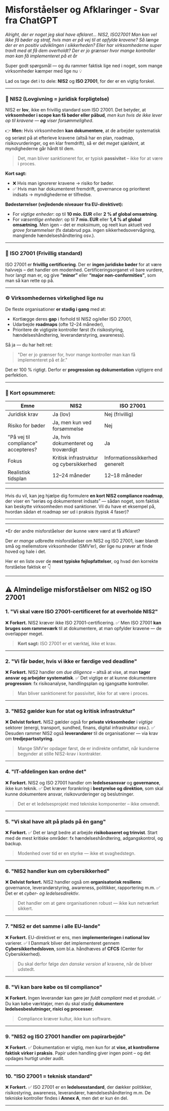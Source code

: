 # Misforståelser og Afklaringer - Svar fra ChatGPT

*Alright, der er noget jeg skal have afklaret... NIS2, ISO27001 Man kan vel ikke få bøder og straf, hvis man er på vej til at opfylde kravene? 
Så længe der er en positiv udviklingen i sikkerheden? Eller har virksomhederne super travlt med at få dem overholdt? Der er jo grænser hvor mange kontroller man kan få implementeret på et år*


Super godt spørgsmål — og du rammer faktisk lige ned i noget, som mange virksomheder kæmper med lige nu 💡

Lad os tage det i to dele: **NIS2** og **ISO 27001**, for der er en vigtig forskel.

---

### 🧭 **NIS2 (Lovgivning = juridisk forpligtelse)**

NIS2 er **lov**, ikke en frivillig standard som ISO 27001.
Det betyder, at **virksomheder i scope kan få bøder eller påbud**, *men kun hvis de ikke lever op til kravene — **og** viser forsømmelighed*.

👉 **Men:**
Hvis virksomheden **kan dokumentere**, at de arbejder systematisk og seriøst på at efterleve kravene (altså har en plan, roadmap, risikovurderinger, og en klar fremdrift), så er det *meget sjældent*, at myndighederne går hårdt til dem.

> Det, man bliver sanktioneret for, er typisk **passivitet** – ikke for at være i proces.

**Kort sagt:**

* ❌ Hvis man ignorerer kravene → risiko for bøder.
* ✅ Hvis man har dokumenteret fremdrift, governance og prioriteret indsats → myndighederne er tilfredse.

**Bødestørrelser (vejledende niveauer fra EU-direktivet):**

* For *vigtige enheder*: op til **10 mio. EUR** eller **2 % af global omsætning**.
* For *væsentlige enheder*: op til **7 mio. EUR** eller **1,4 % af global omsætning**.
  Men igen – det er *maksimum*, og reelt kun aktuelt ved *grove forsømmelser* (fx databrud pga. ingen sikkerhedsovervågning, manglende hændelseshåndtering osv.).

---

### 📘 **ISO 27001 (Frivillig standard)**

ISO 27001 er **frivillig certificering**.
Der er **ingen juridiske bøder** for at være halvvejs – det handler om modenhed.
Certificeringsorganet vil bare vurdere, hvor langt man er, og give **“minor”** eller **“major non-conformities”**, som man så kan rette op på.

---

### ⚙️ **Virksomhedernes virkelighed lige nu**

De fleste organisationer **er stadig i gang** med at:

* Kortlægge deres **gap** i forhold til NIS2 og/eller ISO 27001,
* Udarbejde **roadmaps** (ofte 12–24 måneder),
* Prioritere de vigtigste kontroller først (fx risikostyring, hændelseshåndtering, leverandørstyring, awareness).

Så ja — du har helt ret:

> "Der er jo grænser for, hvor mange kontroller man kan få implementeret på et år."

Det er 100 % rigtigt.
Derfor er **progression og dokumentation** vigtigere end perfektion.

---

### 🧩 Kort opsummeret:

| Emne                                | NIS2                                    | ISO 27001                      |
| ----------------------------------- | --------------------------------------- | ------------------------------ |
| Juridisk krav                       | Ja (lov)                                | Nej (frivillig)                |
| Risiko for bøder                    | Ja, men kun ved forsømmelse             | Nej                            |
| "På vej til compliance" accepteres? | Ja, hvis dokumenteret og troværdigt     | Ja                             |
| Fokus                               | Kritisk infrastruktur og cybersikkerhed | Informationssikkerhed generelt |
| Realistisk tidsplan                 | 12–24 måneder                           | 12–18 måneder                  |

---

Hvis du vil, kan jeg hjælpe dig formulere **en kort NIS2 compliance roadmap**, der viser en “seriøs og dokumenteret indsats” — sådan noget, som faktisk kan beskytte virksomheden mod sanktioner.
Vil du have et eksempel på, hvordan sådan et roadmap ser ud i praksis (typisk 4 faser)?


---
---

*Er der andre misforståelser der kunne være værd at få afklaret?


Der *er mange* udbredte misforståelser om NIS2 og ISO 27001, især blandt små og mellemstore virksomheder (SMV’er), der lige nu prøver at finde hoved og hale i det.

Her er en liste over de **mest typiske fejlopfattelser**, og hvad den korrekte forståelse faktisk er 👇

---

## ⚠️ Almindelige misforståelser om NIS2 og ISO 27001

### 1. **"Vi skal være ISO 27001-certificeret for at overholde NIS2"**

❌ **Forkert.**
NIS2 kræver ikke ISO 27001-certificering.
✅ Men ISO 27001 **kan bruges som rammeværk** til at dokumentere, at man opfylder kravene — de overlapper meget.

> **Kort sagt:** ISO 27001 er et værktøj, ikke et krav.

---

### 2. **"Vi får bøder, hvis vi ikke er færdige ved deadline"**

❌ **Forkert.**
NIS2 handler om *due diligence* – altså at vise, at man **tager ansvar og arbejder systematisk**.
✅ Det vigtige er at kunne dokumentere **progression**: fx risikoanalyse, handlingsplan og igangsatte kontroller.

> Man bliver sanktioneret for passivitet, ikke for at være i proces.

---

### 3. **"NIS2 gælder kun for stat og kritisk infrastruktur"**

❌ **Delvist forkert.**
NIS2 gælder også for **private virksomheder** i *vigtige* sektorer (energi, transport, sundhed, finans, digital infrastruktur osv.).
✅ Desuden rammer NIS2 også **leverandører** til de organisationer — via krav om **tredjepartsstyring**.

> Mange SMV’er opdager først, de er indirekte omfattet, når kunderne begynder at stille NIS2-krav i kontrakter.

---

### 4. **"IT-afdelingen kan ordne det"**

❌ **Forkert.**
NIS2 og ISO 27001 handler om **ledelsesansvar** og **governance**, ikke kun teknik.
✅ Det kræver forankring i **bestyrelse og direktion**, som skal kunne dokumentere ansvar, risikovurderinger og beslutninger.

> Det er et ledelsesprojekt med tekniske komponenter – ikke omvendt.

---

### 5. **"Vi skal have alt på plads på én gang"**

❌ **Forkert.**
✅ Det er langt bedre at arbejde **risikobaseret og trinvist**.
Start med de mest kritiske områder: fx hændelseshåndtering, adgangskontrol, og backup.

> Modenhed over tid er en styrke — ikke et svaghedstegn.

---

### 6. **"NIS2 handler kun om cybersikkerhed"**

❌ **Delvist forkert.**
NIS2 handler også om **organisatorisk resiliens**: governance, leverandørstyring, awareness, politikker, rapportering m.m.
✅ Det er et *cyber- og ledelsesdirektiv*.

> Det handler om at gøre organisationen robust — ikke kun netværket sikkert.

---

### 7. **"NIS2 er det samme i alle EU-lande"**

❌ **Forkert.**
EU-direktivet er ens, men **implementeringen i national lov** varierer.
✅ I Danmark bliver det implementeret gennem **Cybersikkerhedsloven**, som bl.a. håndhæves af **CFCS** (Center for Cybersikkerhed).

> Du skal derfor følge *den danske version* af kravene, når de bliver udstedt.

---

### 8. **"Vi kan bare købe os til compliance"**

❌ **Forkert.**
Ingen leverandør kan gøre jer *fuldt compliant* med et produkt.
✅ Du kan købe værktøjer, men du skal stadig **dokumentere ledelsesbeslutninger, risici og processer**.

> Compliance kræver kultur, ikke kun software.

---

### 9. **"NIS2 og ISO 27001 handler om papirarbejde"**

❌ **Forkert.**
✅ Dokumentation er vigtig, men kun for at **vise, at kontrollerne faktisk virker i praksis**.
Papir uden handling giver ingen point – og det opdages hurtigt under audit.

---

### 10. **"ISO 27001 = teknisk standard"**

❌ **Forkert.**
✅ ISO 27001 er en **ledelsesstandard**, der dækker politikker, risikostyring, awareness, leverandører, hændelseshåndtering m.m.
De tekniske kontroller findes i **Annex A**, men det er kun én del.

---
